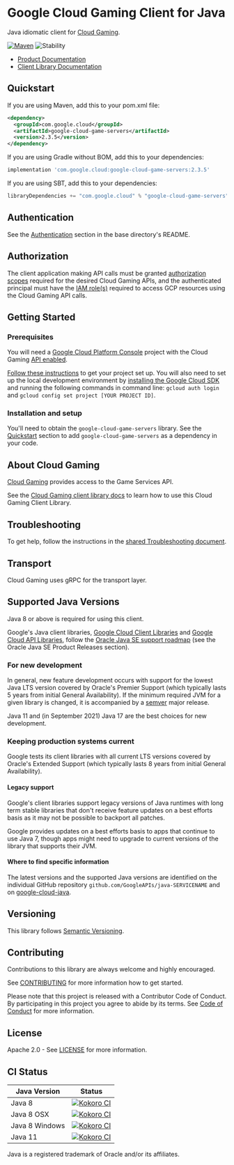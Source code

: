 # Google Cloud Gaming Client for Java

Java idiomatic client for [Cloud Gaming][product-docs].

[![Maven][maven-version-image]][maven-version-link]
![Stability][stability-image]

- [Product Documentation][product-docs]
- [Client Library Documentation][javadocs]


## Quickstart


If you are using Maven, add this to your pom.xml file:


```xml
<dependency>
  <groupId>com.google.cloud</groupId>
  <artifactId>google-cloud-game-servers</artifactId>
  <version>2.3.5</version>
</dependency>
```

If you are using Gradle without BOM, add this to your dependencies:

```Groovy
implementation 'com.google.cloud:google-cloud-game-servers:2.3.5'
```

If you are using SBT, add this to your dependencies:

```Scala
libraryDependencies += "com.google.cloud" % "google-cloud-game-servers" % "2.3.5"
```

## Authentication

See the [Authentication][authentication] section in the base directory's README.

## Authorization

The client application making API calls must be granted [authorization scopes][auth-scopes] required for the desired Cloud Gaming APIs, and the authenticated principal must have the [IAM role(s)][predefined-iam-roles] required to access GCP resources using the Cloud Gaming API calls.

## Getting Started

### Prerequisites

You will need a [Google Cloud Platform Console][developer-console] project with the Cloud Gaming [API enabled][enable-api].

[Follow these instructions][create-project] to get your project set up. You will also need to set up the local development environment by
[installing the Google Cloud SDK][cloud-sdk] and running the following commands in command line:
`gcloud auth login` and `gcloud config set project [YOUR PROJECT ID]`.

### Installation and setup

You'll need to obtain the `google-cloud-game-servers` library.  See the [Quickstart](#quickstart) section
to add `google-cloud-game-servers` as a dependency in your code.

## About Cloud Gaming


[Cloud Gaming][product-docs] provides access to the Game Services API.

See the [Cloud Gaming client library docs][javadocs] to learn how to
use this Cloud Gaming Client Library.






## Troubleshooting

To get help, follow the instructions in the [shared Troubleshooting document][troubleshooting].

## Transport

Cloud Gaming uses gRPC for the transport layer.

## Supported Java Versions

Java 8 or above is required for using this client.

Google's Java client libraries,
[Google Cloud Client Libraries][cloudlibs]
and
[Google Cloud API Libraries][apilibs],
follow the
[Oracle Java SE support roadmap][oracle]
(see the Oracle Java SE Product Releases section).

### For new development

In general, new feature development occurs with support for the lowest Java
LTS version covered by  Oracle's Premier Support (which typically lasts 5 years
from initial General Availability). If the minimum required JVM for a given
library is changed, it is accompanied by a [semver][semver] major release.

Java 11 and (in September 2021) Java 17 are the best choices for new
development.

### Keeping production systems current

Google tests its client libraries with all current LTS versions covered by
Oracle's Extended Support (which typically lasts 8 years from initial
General Availability).

#### Legacy support

Google's client libraries support legacy versions of Java runtimes with long
term stable libraries that don't receive feature updates on a best efforts basis
as it may not be possible to backport all patches.

Google provides updates on a best efforts basis to apps that continue to use
Java 7, though apps might need to upgrade to current versions of the library
that supports their JVM.

#### Where to find specific information

The latest versions and the supported Java versions are identified on
the individual GitHub repository `github.com/GoogleAPIs/java-SERVICENAME`
and on [google-cloud-java][g-c-j].

## Versioning


This library follows [Semantic Versioning](http://semver.org/).



## Contributing


Contributions to this library are always welcome and highly encouraged.

See [CONTRIBUTING][contributing] for more information how to get started.

Please note that this project is released with a Contributor Code of Conduct. By participating in
this project you agree to abide by its terms. See [Code of Conduct][code-of-conduct] for more
information.


## License

Apache 2.0 - See [LICENSE][license] for more information.

## CI Status

Java Version | Status
------------ | ------
Java 8 | [![Kokoro CI][kokoro-badge-image-2]][kokoro-badge-link-2]
Java 8 OSX | [![Kokoro CI][kokoro-badge-image-3]][kokoro-badge-link-3]
Java 8 Windows | [![Kokoro CI][kokoro-badge-image-4]][kokoro-badge-link-4]
Java 11 | [![Kokoro CI][kokoro-badge-image-5]][kokoro-badge-link-5]

Java is a registered trademark of Oracle and/or its affiliates.

[product-docs]: https://cloud.google.com/docs/games/products/
[javadocs]: https://cloud.google.com/java/docs/reference/google-cloud-game-servers/latest/history
[kokoro-badge-image-1]: http://storage.googleapis.com/cloud-devrel-public/java/badges/java-game-servers/java7.svg
[kokoro-badge-link-1]: http://storage.googleapis.com/cloud-devrel-public/java/badges/java-game-servers/java7.html
[kokoro-badge-image-2]: http://storage.googleapis.com/cloud-devrel-public/java/badges/java-game-servers/java8.svg
[kokoro-badge-link-2]: http://storage.googleapis.com/cloud-devrel-public/java/badges/java-game-servers/java8.html
[kokoro-badge-image-3]: http://storage.googleapis.com/cloud-devrel-public/java/badges/java-game-servers/java8-osx.svg
[kokoro-badge-link-3]: http://storage.googleapis.com/cloud-devrel-public/java/badges/java-game-servers/java8-osx.html
[kokoro-badge-image-4]: http://storage.googleapis.com/cloud-devrel-public/java/badges/java-game-servers/java8-win.svg
[kokoro-badge-link-4]: http://storage.googleapis.com/cloud-devrel-public/java/badges/java-game-servers/java8-win.html
[kokoro-badge-image-5]: http://storage.googleapis.com/cloud-devrel-public/java/badges/java-game-servers/java11.svg
[kokoro-badge-link-5]: http://storage.googleapis.com/cloud-devrel-public/java/badges/java-game-servers/java11.html
[stability-image]: https://img.shields.io/badge/stability-stable-green
[maven-version-image]: https://img.shields.io/maven-central/v/com.google.cloud/google-cloud-game-servers.svg
[maven-version-link]: https://search.maven.org/search?q=g:com.google.cloud%20AND%20a:google-cloud-game-servers&core=gav
[authentication]: https://github.com/googleapis/google-cloud-java#authentication
[auth-scopes]: https://developers.google.com/identity/protocols/oauth2/scopes
[predefined-iam-roles]: https://cloud.google.com/iam/docs/understanding-roles#predefined_roles
[iam-policy]: https://cloud.google.com/iam/docs/overview#cloud-iam-policy
[developer-console]: https://console.developers.google.com/
[create-project]: https://cloud.google.com/resource-manager/docs/creating-managing-projects
[cloud-sdk]: https://cloud.google.com/sdk/
[troubleshooting]: https://github.com/googleapis/google-cloud-common/blob/main/troubleshooting/readme.md#troubleshooting
[contributing]: https://github.com/googleapis/java-game-servers/blob/main/CONTRIBUTING.md
[code-of-conduct]: https://github.com/googleapis/java-game-servers/blob/main/CODE_OF_CONDUCT.md#contributor-code-of-conduct
[license]: https://github.com/googleapis/java-game-servers/blob/main/LICENSE

[enable-api]: https://console.cloud.google.com/flows/enableapi?apiid=gameservices.googleapis.com
[libraries-bom]: https://github.com/GoogleCloudPlatform/cloud-opensource-java/wiki/The-Google-Cloud-Platform-Libraries-BOM
[shell_img]: https://gstatic.com/cloudssh/images/open-btn.png

[semver]: https://semver.org/
[cloudlibs]: https://cloud.google.com/apis/docs/client-libraries-explained
[apilibs]: https://cloud.google.com/apis/docs/client-libraries-explained#google_api_client_libraries
[oracle]: https://www.oracle.com/java/technologies/java-se-support-roadmap.html
[g-c-j]: http://github.com/googleapis/google-cloud-java
